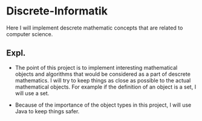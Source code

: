 # Discrete-Informatik
Here I will implement descrete mathematic concepts that are related to computer science. 


## Expl.

- The point of this project is to implement interesting mathematical objects and algorithms that would be considered as a part of descrete mathematics. I will try to keep things as close as possible to the actual mathematical objects. For example if the definition of an object is a set, I will use a set. 

- Because of the importance of the object types in this project, I will use Java to keep things safer.
